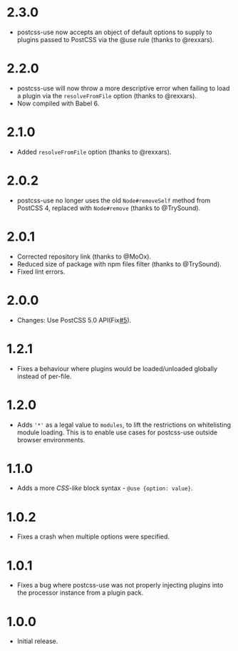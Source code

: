 # 2.3.0

* postcss-use now accepts an object of default options to supply to plugins
  passed to PostCSS via the @use rule (thanks to @rexxars).

# 2.2.0

* postcss-use will now throw a more descriptive error when failing to load a
  plugin via the `resolveFromFile` option (thanks to @rexxars).
* Now compiled with Babel 6.

# 2.1.0

* Added `resolveFromFile` option (thanks to @rexxars).

# 2.0.2

* postcss-use no longer uses the old `Node#removeSelf` method from PostCSS 4,
  replaced with `Node#remove` (thanks to @TrySound).

# 2.0.1

* Corrected repository link (thanks to @MoOx).
* Reduced size of package with npm files filter (thanks to @TrySound).
* Fixed lint errors.

# 2.0.0

* Changes: Use PostCSS 5.0 API(Fix[#5](https://github.com/postcss/postcss-use/issues/5)).

# 1.2.1

* Fixes a behaviour where plugins would be loaded/unloaded globally instead of
  per-file.

# 1.2.0

* Adds `'*'` as a legal value to `modules`, to lift the restrictions on
  whitelisting module loading. This is to enable use cases for postcss-use
  outside browser environments.

# 1.1.0

* Adds a more *CSS-like* block syntax - `@use {option: value}`.

# 1.0.2

* Fixes a crash when multiple options were specified.

# 1.0.1

* Fixes a bug where postcss-use was not properly injecting plugins into the
  processor instance from a plugin pack.

# 1.0.0

* Initial release.
